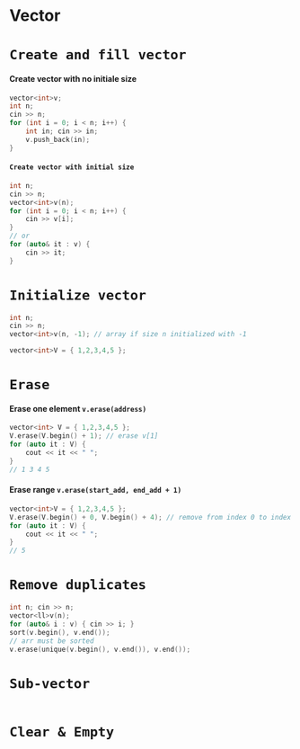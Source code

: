 # Vector

# `Create and fill vector`

#### Create vector with no initiale size
```cpp
vector<int>v;
int n;
cin >> n;
for (int i = 0; i < n; i++) {
    int in; cin >> in; 
    v.push_back(in);
}
```
#### `Create vector with initial size`
```cpp
int n;
cin >> n;
vector<int>v(n);
for (int i = 0; i < n; i++) {
    cin >> v[i];
}
// or
for (auto& it : v) {
    cin >> it; 
}
```

# `Initialize vector`
```cpp
int n;
cin >> n;
vector<int>v(n, -1); // array if size n initialized with -1
```
```cpp
vector<int>V = { 1,2,3,4,5 };
```
# `Erase`
#### Erase one element `v.erase(address)`
```cpp
vector<int> V = { 1,2,3,4,5 };
V.erase(V.begin() + 1); // erase v[1]
for (auto it : V) {
    cout << it << " ";
}
// 1 3 4 5
```
#### Erase range `v.erase(start_add, end_add + 1)`
```cpp
vector<int>V = { 1,2,3,4,5 };
V.erase(V.begin() + 0, V.begin() + 4); // remove from index 0 to index 3
for (auto it : V) {
    cout << it << " ";
}
// 5
```

# `Remove duplicates`
```cpp
int n; cin >> n;
vector<ll>v(n);
for (auto& i : v) { cin >> i; }
sort(v.begin(), v.end());
// arr must be sorted
v.erase(unique(v.begin(), v.end()), v.end());
```

# `Sub-vector`
```cpp

```

# `Clear & Empty`
```cpp

```
